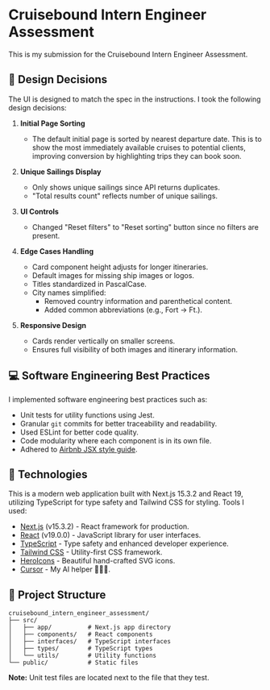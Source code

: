 # Cruisebound Intern Engineer Assessment

This is my submission for the Cruisebound Intern Engineer Assessment.

## 🎨 Design Decisions

The UI is designed to match the spec in the instructions. I took the following design decisions:

1. **Initial Page Sorting**

   - The default initial page is sorted by nearest departure date.
     This is to show the most immediately available cruises to potential clients,
     improving conversion by highlighting trips they can book soon.

2. **Unique Sailings Display**

   - Only shows unique sailings since API returns duplicates.
   - "Total results count" reflects number of unique sailings.

3. **UI Controls**

   - Changed "Reset filters" to "Reset sorting" button since no filters are present.

4. **Edge Cases Handling**

   - Card component height adjusts for longer itineraries.
   - Default images for missing ship images or logos.
   - Titles standardized in PascalCase.
   - City names simplified:
     - Removed country information and parenthetical content.
     - Added common abbreviations (e.g., Fort → Ft.).

5. **Responsive Design**
   - Cards render vertically on smaller screens.
   - Ensures full visibility of both images and itinerary information.

## 💻 Software Engineering Best Practices

I implemented software engineering best practices such as:

- Unit tests for utility functions using Jest.
- Granular `git` commits for better traceability and readability.
- Used ESLint for better code quality.
- Code modularity where each component is in its own file.
- Adhered to [Airbnb JSX style guide](https://airbnb.io/javascript/react/).

## 🚀 Technologies

This is a modern web application built with Next.js 15.3.2 and React 19, utilizing TypeScript for type safety and Tailwind CSS for styling. Tools I used:

- [Next.js](https://nextjs.org/) (v15.3.2) - React framework for production.
- [React](https://react.dev/) (v19.0.0) - JavaScript library for user interfaces.
- [TypeScript](https://www.typescriptlang.org/) - Type safety and enhanced developer experience.
- [Tailwind CSS](https://tailwindcss.com/) - Utility-first CSS framework.
- [HeroIcons](https://heroicons.com/) - Beautiful hand-crafted SVG icons.
- [Cursor](https://www.cursor.com/) - My AI helper 🧙‍♀️🔮. 

## 🚥 Project Structure

```
cruisebound_intern_engineer_assessment/
├── src/
│   ├── app/          # Next.js app directory
│   ├── components/   # React components
│   ├── interfaces/   # TypeScript interfaces
│   ├── types/        # TypeScript types
│   └── utils/        # Utility functions
└── public/           # Static files
```

**Note:** Unit test files are located next to the file that they test.
